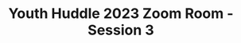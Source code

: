 ---
title: Youth Huddle 2023 Zoom Room - Session 3
redirect_to: https://ateneo-edu.zoom.us/j/93939148303?pwd=VjAyNTlzOHdjTGtUbGs4MTZzQ3BMdz09
redirect_from: 
  - /YH23Session3
  - /yh23session3
---